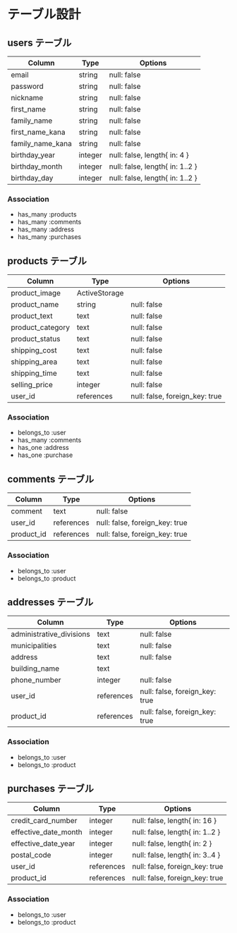 # テーブル設計

## users テーブル

| Column           | Type    | Options                         |
| ---------------- | ------- | ------------------------------- |
| email            | string  | null: false                     |
| password         | string  | null: false                     |
| nickname         | string  | null: false                     |
| first_name       | string  | null: false                     |
| family_name      | string  | null: false                     |
| first_name_kana  | string  | null: false                     |
| family_name_kana | string  | null: false                     |
| birthday_year    | integer | null: false, length{ in: 4 }    |
| birthday_month   | integer | null: false, length{ in: 1..2 } |
| birthday_day     | integer | null: false, length{ in: 1..2 } |

### Association

- has_many :products
- has_many :comments
- has_many :address
- has_many :purchases

## products テーブル

| Column           | Type          | Options                        |
| ---------------- | ------------- | ------------------------------ |
| product_image    | ActiveStorage |                                |
| product_name     | string        | null: false                    |
| product_text     | text          | null: false                    |
| product_category | text          | null: false                    |
| product_status   | text          | null: false                    |
| shipping_cost    | text          | null: false                    |
| shipping_area    | text          | null: false                    |
| shipping_time    | text          | null: false                    |
| selling_price    | integer       | null: false                    |
| user_id          | references    | null: false, foreign_key: true |

### Association

- belongs_to :user
- has_many :comments
- has_one :address
- has_one :purchase

## comments テーブル

| Column     | Type       | Options                        |
| ---------- | ---------- | ------------------------------ |
| comment    | text       | null: false                    |
| user_id    | references | null: false, foreign_key: true |
| product_id | references | null: false, foreign_key: true |

### Association

- belongs_to :user
- belongs_to :product

## addresses テーブル

| Column                   | Type       | Options                         |
| ------------------------ | ---------- | ------------------------------- |
| administrative_divisions | text       | null: false                     |
| municipalities           | text       | null: false                     |
| address                  | text       | null: false                     |
| building_name            | text       |                                 |
| phone_number             | integer    | null: false                     |
| user_id                  | references | null: false, foreign_key: true  |
| product_id               | references | null: false, foreign_key: true  |

### Association

- belongs_to :user
- belongs_to :product

## purchases テーブル

| Column                   | Type       | Options                         |
| ------------------------ | ---------- | ------------------------------- |
| credit_card_number       | integer    | null: false, length{ in: 16 }   |
| effective_date_month     | integer    | null: false, length{ in: 1..2 } |
| effective_date_year      | integer    | null: false, length{ in: 2 }    |
| postal_code              | integer    | null: false, length{ in: 3..4 } |
| user_id                  | references | null: false, foreign_key: true  |
| product_id               | references | null: false, foreign_key: true  |

### Association

- belongs_to :user
- belongs_to :product